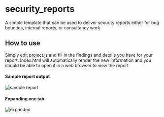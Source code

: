 # security_reports
A simple template that can be used to deliver security reports either for bug bounties, internal reports, or consultancy work

## How to use
Simply edit project.js and fill in the findings and details you have for your report. Index.html will automatically render the new information and you should be able to open it in a web browser to view the report

#### Sample report output
![sample report](https://i.imgur.com/t5IWLeZ.png)

#### Expanding one tab
![expanded](https://i.imgur.com/YTMJrQg.png)
